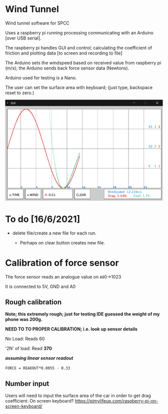# Wind Tunnel

Wind tunnel software for SPCC

Uses a raspberry pi running processing communicating with an Arduino [over USB serial].

The raspberry pi handles GUI and control; calculating the coefficient of friction and plotting data [to screen and recording to file]

The Arduino sets the windspeed based on received value from raspberry pi (m/s); the Arduino sends back force sensor data (Newtons).

Arduino used for testing is a Nano.

The user can set the surface area with keyboard; (just type, backspace reset to zero.)

![uiv2](docsImg/uiv2.png)



# To do [16/6/2021]

- delete file/create a new file for each run.

  - Perhaps on clear button creates new file.

  

# Calibration of force sensor

The force sensor reads an analogue value on `A0`0->1023

It is connected to 5V, GND and A0

## Rough calibration

**Note; this extremely rough; just for testing IDE guessed the weight of my phone was 200g.**

**NEED TO TO PROPER CALIBRATION; i.e. look up sensor details**

No Load: Reads 60

'2N' of load: Read **370**

***assuming linear sensor readout***

`FORCE = READOUT*0.0055 - 0.33`



## Number input
Users will need to input the surface area of the car in order to get drag coefficient:
On screen keyboard?
https://pimylifeup.com/raspberry-pi-on-screen-keyboard/
